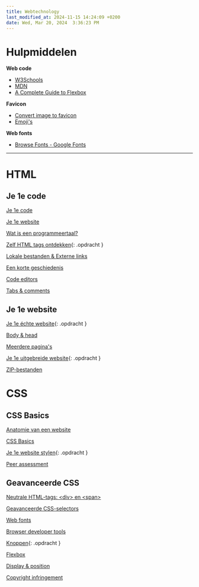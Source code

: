 ```yaml
---
title: Webtechnology
last_modified_at: 2024-11-15 14:24:09 +0200
date: Wed, Mar 20, 2024  3:36:23 PM
---
```


# Hulpmiddelen

**Web code**
- [W3Schools](https://www.w3schools.com/)
- [MDN](https://developer.mozilla.org)
- [A Complete Guide to Flexbox](https://css-tricks.com/snippets/css/a-guide-to-flexbox/)

**Favicon**
- [Convert image to favicon](https://convertico.com/favicon/)
- [Emoji's](https://emojipedia.org/)

**Web fonts**
- [Browse Fonts - Google Fonts](https://fonts.google.com/)

---

# HTML

## Je 1e code

[Je 1e code](Je-1e-code)

[Je 1e website](Je-1e-website)

[Wat is een programmeertaal?](Wat-is-een-programmeertaal)

[Zelf HTML tags ontdekken](Zelf-html-tags-ontdekken){: .opdracht }

[Lokale bestanden & Externe links](Lokale-bestanden-en-externe-links)

[Een korte geschiedenis](Een-korte-geschiedenis)

[Code editors](Code-editors)

[Tabs & comments](Tabs-en-comments)

## Je 1e website

[Je 1e échte website](Je-1e-echte-website){: .opdracht }

[Body & head](body-en-head)

[Meerdere pagina's](Meerdere-paginas)

[Je 1e uitgebreide website](Je-1e-uitgebreide-website){: .opdracht }

[ZIP-bestanden](ZIP-bestanden)

# CSS

## CSS Basics

[Anatomie van een website](Anatomie-van-een-website)

[CSS Basics](CSS-basics)

[Je 1e website stylen](Je-1e-website-stylen){: .opdracht }

[Peer assessment](Peer-assessment)

## Geavanceerde CSS

[Neutrale HTML-tags\: \<div\> en \<span\>](Neutral-HTML-tags-div-en-span)

[Geavanceerde CSS-selectors](Geavanceerde-CSS-selectors)

[Web fonts](Web-fonts)

[Browser developer tools](Browser-developer-tools)

[Knoppen](knoppen){: .opdracht }

[Flexbox](flexbox)

[Display & position](Display-en-position)

[Copyright infringement](Copyright-infringement)
